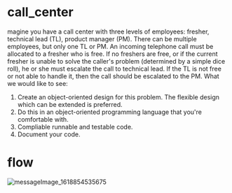 # call_center
magine you have a call center with three levels of employees: fresher, technical lead (TL), product manager (PM). There can be multiple employees, but only one TL or PM. An incoming telephone call must be allocated to a fresher who is free. If no freshers are free, or if the current fresher is unable to solve the caller's problem (determined by a simple
dice roll), he or she must escalate the call to technical lead. If the TL is not free or not able to handle it, then the call should be escalated to the PM.
What we would like to see:
1. Create an object-oriented design for this problem. The flexible design which can be extended is preferred.
2. Do this in an object-oriented programming language that you're comfortable with.
3. Compliable runnable and testable code.
4. Document your code.

# flow
![messageImage_1618854535675](https://user-images.githubusercontent.com/56527927/115284396-38280f00-a17f-11eb-88a7-c71829f91b2f.jpg)

